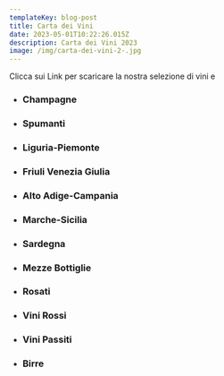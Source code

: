 ```yaml
---
templateKey: blog-post
title: Carta dei Vini
date: 2023-05-01T10:22:26.015Z
description: Carta dei Vini 2023
image: /img/carta-dei-vini-2-.jpg
---
```

C﻿licca sui Link per scaricare la nostra selezione di vini e 



* ### C﻿hampagne
* ### S﻿pumanti
* ### L﻿iguria-Piemonte
* ### F﻿riuli Venezia Giulia
* ### A﻿lto Adige-Campania
* ### M﻿arche-Sicilia
* ### S﻿ardegna
* ### M﻿ezze Bottiglie
* ### R﻿osati
* ### V﻿ini Rossi
* ### V﻿ini Passiti
* ### B﻿irre